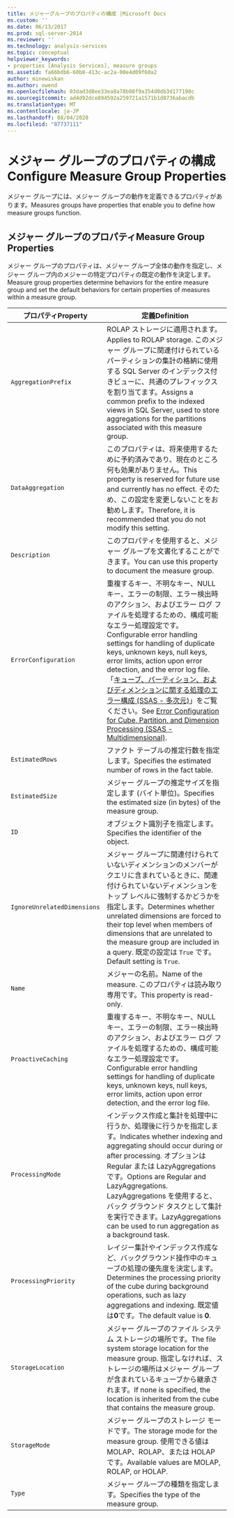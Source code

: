 ```yaml
---
title: メジャーグループのプロパティの構成 |Microsoft Docs
ms.custom: ''
ms.date: 06/13/2017
ms.prod: sql-server-2014
ms.reviewer: ''
ms.technology: analysis-services
ms.topic: conceptual
helpviewer_keywords:
- properties [Analysis Services], measure groups
ms.assetid: fa66bdb6-60b8-413c-ac2a-00e4d09f60a2
author: minewiskan
ms.author: owend
ms.openlocfilehash: 03dad3d8ee33ea8a78b08f9a354d0db3d177198c
ms.sourcegitcommit: ad4d92dce894592a259721a1571b1d8736abacdb
ms.translationtype: MT
ms.contentlocale: ja-JP
ms.lasthandoff: 08/04/2020
ms.locfileid: "87737111"
---
```

# <a name="configure-measure-group-properties"></a><span data-ttu-id="73b37-102">メジャー グループのプロパティの構成</span><span class="sxs-lookup"><span data-stu-id="73b37-102">Configure Measure Group Properties</span></span>
  <span data-ttu-id="73b37-103">メジャー グループには、メジャー グループの動作を定義できるプロパティがあります。</span><span class="sxs-lookup"><span data-stu-id="73b37-103">Measures groups have properties that enable you to define how measure groups function.</span></span>  
  
## <a name="measure-group-properties"></a><span data-ttu-id="73b37-104">メジャー グループのプロパティ</span><span class="sxs-lookup"><span data-stu-id="73b37-104">Measure Group Properties</span></span>  
 <span data-ttu-id="73b37-105">メジャー グループのプロパティは、メジャー グループ全体の動作を指定し、メジャー グループ内のメジャーの特定プロパティの既定の動作を決定します。</span><span class="sxs-lookup"><span data-stu-id="73b37-105">Measure group properties determine behaviors for the entire measure group and set the default behaviors for certain properties of measures within a measure group.</span></span>  
  
|<span data-ttu-id="73b37-106">プロパティ</span><span class="sxs-lookup"><span data-stu-id="73b37-106">Property</span></span>|<span data-ttu-id="73b37-107">定義</span><span class="sxs-lookup"><span data-stu-id="73b37-107">Definition</span></span>|  
|--------------|----------------|  
|`AggregationPrefix`|<span data-ttu-id="73b37-108">ROLAP ストレージに適用されます。</span><span class="sxs-lookup"><span data-stu-id="73b37-108">Applies to ROLAP storage.</span></span> <span data-ttu-id="73b37-109">このメジャー グループに関連付けられているパーティションの集計の格納に使用する SQL Server のインデックス付きビューに、共通のプレフィックスを割り当てます。</span><span class="sxs-lookup"><span data-stu-id="73b37-109">Assigns a common prefix to the indexed views in SQL Server, used to store aggregations for the partitions associated with this measure group.</span></span>|  
|`DataAggregation`|<span data-ttu-id="73b37-110">このプロパティは、将来使用するために予約済みであり、現在のところ何も効果がありません。</span><span class="sxs-lookup"><span data-stu-id="73b37-110">This property is reserved for future use and currently has no effect.</span></span> <span data-ttu-id="73b37-111">そのため、この設定を変更しないことをお勧めします。</span><span class="sxs-lookup"><span data-stu-id="73b37-111">Therefore, it is recommended that you do not modify this setting.</span></span>|  
|`Description`|<span data-ttu-id="73b37-112">このプロパティを使用すると、メジャー グループを文書化することができます。</span><span class="sxs-lookup"><span data-stu-id="73b37-112">You can use this property to document the measure group.</span></span>|  
|`ErrorConfiguration`|<span data-ttu-id="73b37-113">重複するキー、不明なキー、NULL キー、エラーの制限、エラー検出時のアクション、およびエラー ログ ファイルを処理するための、構成可能なエラー処理設定です。</span><span class="sxs-lookup"><span data-stu-id="73b37-113">Configurable error handling settings for handling of duplicate keys, unknown keys, null keys, error limits, action upon error detection, and the error log file.</span></span> <span data-ttu-id="73b37-114">「[キューブ、パーティション、およびディメンションに関する処理のエラー構成 &#40;SSAS - 多次元&#41;](error-configuration-for-cube-partition-and-dimension-processing.md)」をご覧ください。</span><span class="sxs-lookup"><span data-stu-id="73b37-114">See [Error Configuration for Cube, Partition, and Dimension Processing &#40;SSAS - Multidimensional&#41;](error-configuration-for-cube-partition-and-dimension-processing.md).</span></span>|  
|`EstimatedRows`|<span data-ttu-id="73b37-115">ファクト テーブルの推定行数を指定します。</span><span class="sxs-lookup"><span data-stu-id="73b37-115">Specifies the estimated number of rows in the fact table.</span></span>|  
|`EstimatedSize`|<span data-ttu-id="73b37-116">メジャー グループの推定サイズを指定します (バイト単位)。</span><span class="sxs-lookup"><span data-stu-id="73b37-116">Specifies the estimated size (in bytes) of the measure group.</span></span>|  
|`ID`|<span data-ttu-id="73b37-117">オブジェクト識別子を指定します。</span><span class="sxs-lookup"><span data-stu-id="73b37-117">Specifies the identifier of the object.</span></span>|  
|`IgnoreUnrelatedDimensions`|<span data-ttu-id="73b37-118">メジャー グループに関連付けられていないディメンションのメンバーがクエリに含まれているときに、関連付けられていないディメンションをトップ レベルに強制するかどうかを指定します。</span><span class="sxs-lookup"><span data-stu-id="73b37-118">Determines whether unrelated dimensions are forced to their top level when members of dimensions that are unrelated to the measure group are included in a query.</span></span> <span data-ttu-id="73b37-119">既定の設定は `True` です。</span><span class="sxs-lookup"><span data-stu-id="73b37-119">Default setting is `True`.</span></span>|  
|`Name`|<span data-ttu-id="73b37-120">メジャーの名前。</span><span class="sxs-lookup"><span data-stu-id="73b37-120">Name of the measure.</span></span> <span data-ttu-id="73b37-121">このプロパティは読み取り専用です。</span><span class="sxs-lookup"><span data-stu-id="73b37-121">This property is read-only.</span></span>|  
|`ProactiveCaching`|<span data-ttu-id="73b37-122">重複するキー、不明なキー、NULL キー、エラーの制限、エラー検出時のアクション、およびエラー ログ ファイルを処理するための、構成可能なエラー処理設定です。</span><span class="sxs-lookup"><span data-stu-id="73b37-122">Configurable error handling settings for handling of duplicate keys, unknown keys, null keys, error limits, action upon error detection, and the error log file.</span></span>|  
|`ProcessingMode`|<span data-ttu-id="73b37-123">インデックス作成と集計を処理中に行うか、処理後に行うかを指定します。</span><span class="sxs-lookup"><span data-stu-id="73b37-123">Indicates whether indexing and aggregating should occur during or after processing.</span></span> <span data-ttu-id="73b37-124">オプションは Regular または LazyAggregations です。</span><span class="sxs-lookup"><span data-stu-id="73b37-124">Options are Regular and LazyAggregations.</span></span> <span data-ttu-id="73b37-125">LazyAggregations を使用すると、バック グラウンド タスクとして集計を実行できます。</span><span class="sxs-lookup"><span data-stu-id="73b37-125">LazyAggregations can be used to run aggregation as a background task.</span></span>|  
|`ProcessingPriority`|<span data-ttu-id="73b37-126">レイジー集計やインデックス作成など、バックグラウンド操作中のキューブの処理の優先度を決定します。</span><span class="sxs-lookup"><span data-stu-id="73b37-126">Determines the processing priority of the cube during background operations, such as lazy aggregations and indexing.</span></span> <span data-ttu-id="73b37-127">既定値は**0**です。</span><span class="sxs-lookup"><span data-stu-id="73b37-127">The default value is **0**.</span></span>|  
|`StorageLocation`|<span data-ttu-id="73b37-128">メジャー グループのファイル システム ストレージの場所です。</span><span class="sxs-lookup"><span data-stu-id="73b37-128">The file system storage location for the measure group.</span></span> <span data-ttu-id="73b37-129">指定しなければ、ストレージの場所はメジャー グループが含まれているキューブから継承されます。</span><span class="sxs-lookup"><span data-stu-id="73b37-129">If none is specified, the location is inherited from the cube that contains the measure group.</span></span>|  
|`StorageMode`|<span data-ttu-id="73b37-130">メジャー グループのストレージ モードです。</span><span class="sxs-lookup"><span data-stu-id="73b37-130">The storage mode for the measure group.</span></span> <span data-ttu-id="73b37-131">使用できる値は MOLAP、ROLAP、または HOLAP です。</span><span class="sxs-lookup"><span data-stu-id="73b37-131">Available values are MOLAP, ROLAP, or HOLAP.</span></span>|  
|`Type`|<span data-ttu-id="73b37-132">メジャー グループの種類を指定します。</span><span class="sxs-lookup"><span data-stu-id="73b37-132">Specifies the type of the measure group.</span></span>|  
  
  
